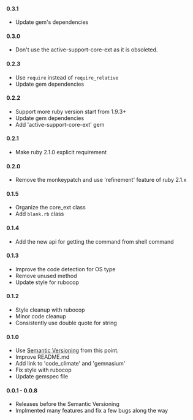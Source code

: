 #### 0.3.1

- Update gem's dependencies

#### 0.3.0

- Don't use the active-support-core-ext as it is obsoleted.

#### 0.2.3

- Use `require` instead of `require_relative`
- Update gem dependencies

#### 0.2.2

- Support more ruby version start from 1.9.3+
- Update gem dependencies
- Add 'active-support-core-ext' gem

#### 0.2.1

- Make ruby 2.1.0 explicit requirement

#### 0.2.0

- Remove the monkeypatch and use 'refinement' feature of ruby 2.1.x

#### 0.1.5

- Organize the core_ext class
- Add `blank.rb` class

#### 0.1.4

- Add the new api for getting the command from shell command

#### 0.1.3

- Improve the code detection for OS type
- Remove unused method
- Update style for rubocop

#### 0.1.2

- Style cleanup with rubocop
- Minor code cleanup
- Consistently use double quote for string

#### 0.1.0

- Use [Semantic Versioning][] from this point.
- Improve README.md
- Add link to 'code_climate' and 'gemnasium'
- Fix style with rubocop
- Update gemspec file

#### 0.0.1 - 0.0.8

- Releases before the Semantic Versioning
- Implmented many features and fix a few bugs along the way

[Semantic Versioning]: http://semver.org
